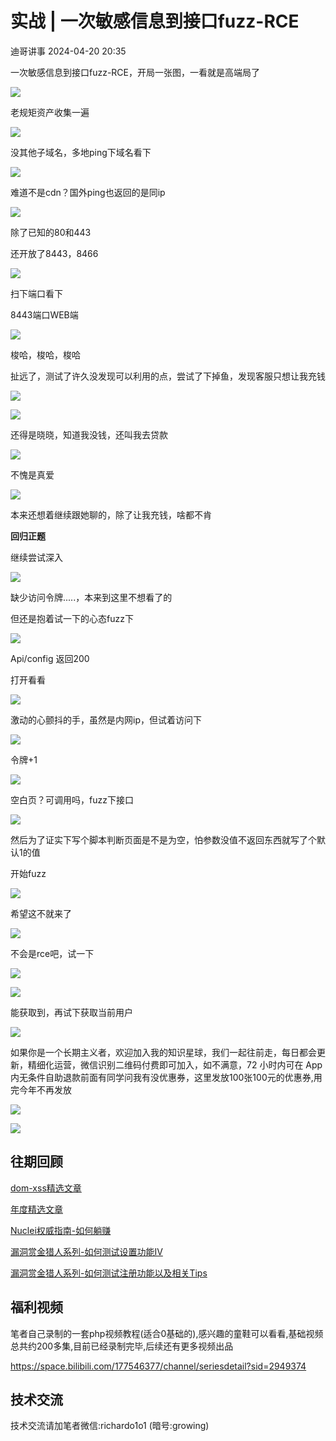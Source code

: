 #  实战 | 一次敏感信息到接口fuzz-RCE   
 迪哥讲事   2024-04-20 20:35  
  
一次敏感信息到接口fuzz-RCE，开局一张图，一看就是高端局了  
  
![](https://mmbiz.qpic.cn/mmbiz_png/Uq8Qfeuvou9eozHcb0mcvWHA2dbSBEaGERt3gj89m1Ww5jIOBaDib2yRDZGRricHibMIAgJL4CAUiamJRzcu1PGcSA/640?wx_fmt=png "")  
  
老规矩资产收集一遍  
  
![](https://mmbiz.qpic.cn/mmbiz_png/Uq8Qfeuvou9eozHcb0mcvWHA2dbSBEaGRRbD92HbvWOHmgjeGiaBtNRColJgmYEslOnVgO5vZShF7NXiaE3kxR8Q/640?wx_fmt=png "")  
  
没其他子域名，多地ping下域名看下  
  
![](https://mmbiz.qpic.cn/mmbiz_png/Uq8Qfeuvou9eozHcb0mcvWHA2dbSBEaGy0QTD8epX6nXosmDWickiaGGibVNDNoT1fWibPicwJQYCoJHhtAqcnkBPXA/640?wx_fmt=png "")  
  
难道不是cdn？国外ping也返回的是同ip  
  
![](https://mmbiz.qpic.cn/mmbiz_png/Uq8Qfeuvou9eozHcb0mcvWHA2dbSBEaGMCdXdJHvZqKIBABkFz3sI7BibrMc4MXEOfyhPHZDlmf7A9QgwpdOufA/640?wx_fmt=png "")  
  
除了已知的80和443  
  
还开放了8443，8466  
  
![](https://mmbiz.qpic.cn/mmbiz_png/Uq8Qfeuvou9eozHcb0mcvWHA2dbSBEaGaCfOCe7WcApeMAib2pSooAOcjia0tmzRNQBZXnNKZQIsicJrwnYzmBXHQ/640?wx_fmt=png "")  
  
扫下端口看下  
  
8443端口WEB端  
  
![](https://mmbiz.qpic.cn/mmbiz_png/Uq8Qfeuvou9eozHcb0mcvWHA2dbSBEaGxMNia3zUorP7KiaRz0UmibrHnziciajPFnoU8DDonbjBoQLI9TkVbw1B5CQ/640?wx_fmt=png "")  
  
梭哈，梭哈，梭哈  
  
扯远了，测试了许久没发现可以利用的点，尝试了下掉鱼，发现客服只想让我充钱  
  
![](https://mmbiz.qpic.cn/mmbiz_png/Uq8Qfeuvou9eozHcb0mcvWHA2dbSBEaGwWVkJWKFS2YHRI00hfdKGNDKuFDMJ3lbvp9PbSZoSu4Ok3FLQLkcIQ/640?wx_fmt=png "")  
  
![](https://mmbiz.qpic.cn/mmbiz_png/Uq8Qfeuvou9eozHcb0mcvWHA2dbSBEaG7y8OxlUpHo62I4gia2kb2HOQ0IQgyGcJUWC1UDoeNr2M60qLic9ICPrg/640?wx_fmt=png "")  
  
还得是晓晓，知道我没钱，还叫我去贷款  
  
![](https://mmbiz.qpic.cn/mmbiz_png/Uq8Qfeuvou9eozHcb0mcvWHA2dbSBEaGhozuvJrKAdYGLQGquw7fj2XXOXvT9ibhZLIawK48EyEegL66n9Tx6oQ/640?wx_fmt=png "")  
  
不愧是真爱  
  
![](https://mmbiz.qpic.cn/mmbiz_png/Uq8Qfeuvou9eozHcb0mcvWHA2dbSBEaGfnic5KHn1LfHzRkP44D2uvJcXcxxWWREETZNmwia4yBepjsz0Dlv3QzQ/640?wx_fmt=png "")  
  
本来还想着继续跟她聊的，除了让我充钱，啥都不肯  
  
**回归正题**  
  
继续尝试深入  
  
![](https://mmbiz.qpic.cn/mmbiz_png/Uq8Qfeuvou9eozHcb0mcvWHA2dbSBEaGic2zbeL2F52VmWbt2Gn1FVyniad9BuxDKJhLAdh9JBp8amWXJiazVx8ug/640?wx_fmt=png "")  
  
缺少访问令牌.....，本来到这里不想看了的  
  
但还是抱着试一下的心态fuzz下  
  
![](https://mmbiz.qpic.cn/mmbiz_png/Uq8Qfeuvou9eozHcb0mcvWHA2dbSBEaGUh8icoB7b2scEf9QB5cjt0AI4ZdhMMF8icBJicjH85rr7X6gvWssVUqNg/640?wx_fmt=png "")  
  
Api/config 返回200  
  
打开看看  
  
![](https://mmbiz.qpic.cn/mmbiz_png/Uq8Qfeuvou9eozHcb0mcvWHA2dbSBEaG5scn4ic0qM6YHCXZhqmjUgarHM0bZAjdJHXRq3sa4XiaIeGDLXmHJpkw/640?wx_fmt=png "")  
  
激动的心颤抖的手，虽然是内网ip，但试着访问下  
  
![](https://mmbiz.qpic.cn/mmbiz_png/Uq8Qfeuvou9eozHcb0mcvWHA2dbSBEaGBCQboQbPA9RqCK9OCLibeHHTYbgU0VApsjxzvUQhdaF6k8noeP8BoTw/640?wx_fmt=png "")  
  
令牌+1  
  
![](https://mmbiz.qpic.cn/mmbiz_png/Uq8Qfeuvou9eozHcb0mcvWHA2dbSBEaG5Tu1y6179JPJQsPp5w5aea7bahqEpTfVibpEJCibViatMdpZb3EWvpqicA/640?wx_fmt=png "")  
  
空白页？可调用吗，fuzz下接口  
  
![](https://mmbiz.qpic.cn/mmbiz_png/Uq8Qfeuvou9eozHcb0mcvWHA2dbSBEaG27V76miavicXIic0bPMPNiaKpFBDboXqic078CjPJZ0MCBtuxN57fTmZ1Ew/640?wx_fmt=png "")  
  
然后为了证实下写个脚本判断页面是不是为空，怕参数没值不返回东西就写了个默认1的值  
  
开始fuzz  
  
![](https://mmbiz.qpic.cn/mmbiz_png/Uq8Qfeuvou9eozHcb0mcvWHA2dbSBEaGOf1x7dEUsrwU2ibBgZv0ZGCg4zwcCqLPO3R3VknVruicEKlxk9UL3ggg/640?wx_fmt=png "")  
  
希望这不就来了  
  
![](https://mmbiz.qpic.cn/mmbiz_png/Uq8Qfeuvou9eozHcb0mcvWHA2dbSBEaGUzS3NYKZLzSMBicMbO3M5ia0hQeo8rLdhK32ybekXQoS408TgDDahjBQ/640?wx_fmt=png "")  
  
不会是rce吧，试一下  
  
![](https://mmbiz.qpic.cn/mmbiz_png/Uq8Qfeuvou9eozHcb0mcvWHA2dbSBEaGp2DFCT9XBeBiaXwSSPdT6GFDPc4ghtZ6dNQQe4dz8iaT3w6JPHiaeLY3w/640?wx_fmt=png "")  
  
![](https://mmbiz.qpic.cn/mmbiz_png/Uq8Qfeuvou9eozHcb0mcvWHA2dbSBEaGILylibNbsu9zzKS0xBsuKibGzpphm8VnTM6NJuBFqdk06nq8MbWhP8Mw/640?wx_fmt=png "")  
  
能获取到，再试下获取当前用户  
  
![](https://mmbiz.qpic.cn/mmbiz_png/Uq8Qfeuvou9eozHcb0mcvWHA2dbSBEaGGeOsiak4rsPibaicib5Fu5DmtnfjQic7k5Y1GRib2hu918oyFj9t2TLoQ1Vw/640?wx_fmt=png "")  
  
  
如果你是一个长期主义者，欢迎加入我的知识星球，我们一起往前走，每日都会更新，精细化运营，微信识别二维码付费即可加入，如不满意，72 小时内可在 App 内无条件自助退款前面有同学问我有没优惠券，这里发放100张100元的优惠券,用完今年不再发放  
  
![](https://mmbiz.qpic.cn/mmbiz_png/YmmVSe19Qj7N5nMaJbtnMPVw96ZcVbWfp6SGDicUaGZyrWOM67xP8Ot3ftyqOybMqbj1005WvMNbDJO0hOWkCaQ/640?wx_fmt=png&from=appmsg "")  
  
![](https://mmbiz.qpic.cn/mmbiz_png/YmmVSe19Qj5jYW8icFkojHqg2WTWTjAnvcuF7qGrj3JLz1VgSFDDMOx0DbKjsia5ibMpeISsibYJ0ib1d2glMk2hySA/640?wx_fmt=png&wxfrom=5&wx_lazy=1&wx_co=1 "")  
  
## 往期回顾  
  
  
[](http://mp.weixin.qq.com/s?__biz=MzIzMTIzNTM0MA==&mid=2247486912&idx=1&sn=8704ce12dedf32923c6af49f1b139470&chksm=e8a607a3dfd18eb5abc302a40da024dbd6ada779267e31c20a0fe7bbc75a5947f19ba43db9c7&scene=21#wechat_redirect)  
  
[dom-xss精选文章](http://mp.weixin.qq.com/s?__biz=MzIzMTIzNTM0MA==&mid=2247488819&idx=1&sn=5141f88f3e70b9c97e63a4b68689bf6e&chksm=e8a61f50dfd1964692f93412f122087ac160b743b4532ee0c1e42a83039de62825ebbd066a1e&scene=21#wechat_redirect)  
  
  
[年度精选文章](http://mp.weixin.qq.com/s?__biz=MzIzMTIzNTM0MA==&mid=2247487187&idx=1&sn=622438ee6492e4c639ebd8500384ab2f&chksm=e8a604b0dfd18da6c459b4705abd520cc2259a607dd9306915d845c1965224cc117207fc6236&scene=21#wechat_redirect)  
[](http://mp.weixin.qq.com/s?__biz=MzIzMTIzNTM0MA==&mid=2247487187&idx=1&sn=622438ee6492e4c639ebd8500384ab2f&chksm=e8a604b0dfd18da6c459b4705abd520cc2259a607dd9306915d845c1965224cc117207fc6236&scene=21#wechat_redirect)  
  
  
[Nuclei权威指南-如何躺赚](http://mp.weixin.qq.com/s?__biz=MzIzMTIzNTM0MA==&mid=2247487122&idx=1&sn=32459310408d126aa43240673b8b0846&chksm=e8a604f1dfd18de737769dd512ad4063a3da328117b8a98c4ca9bc5b48af4dcfa397c667f4e3&scene=21#wechat_redirect)  
  
  
[漏洞赏金猎人系列-如何测试设置功能IV](http://mp.weixin.qq.com/s?__biz=MzIzMTIzNTM0MA==&mid=2247486973&idx=1&sn=6ec419db11ff93d30aa2fbc04d8dbab6&chksm=e8a6079edfd18e88f6236e237837ee0d1101489d52f2abb28532162e2937ec4612f1be52a88f&scene=21#wechat_redirect)  
  
  
[漏洞赏金猎人系列-如何测试注册功能以及相关Tips](http://mp.weixin.qq.com/s?__biz=MzIzMTIzNTM0MA==&mid=2247486764&idx=1&sn=9f78d4c937675d76fb94de20effdeb78&chksm=e8a6074fdfd18e59126990bc3fcae300cdac492b374ad3962926092aa0074c3ee0945a31aa8a&scene=21#wechat_redirect)  
  
  
## 福利视频  
  
笔者自己录制的一套php视频教程(适合0基础的),感兴趣的童鞋可以看看,基础视频总共约200多集,目前已经录制完毕,后续还有更多视频出品  
  
https://space.bilibili.com/177546377/channel/seriesdetail?sid=2949374  
## 技术交流  
  
技术交流请加笔者微信:richardo1o1 (暗号:growing)  
  
[](http://mp.weixin.qq.com/s?__biz=MzIzMTIzNTM0MA==&mid=2247486764&idx=1&sn=9f78d4c937675d76fb94de20effdeb78&chksm=e8a6074fdfd18e59126990bc3fcae300cdac492b374ad3962926092aa0074c3ee0945a31aa8a&scene=21#wechat_redirect)  
  
